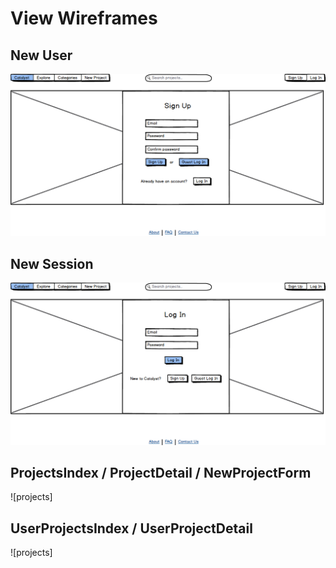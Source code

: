 # View Wireframes

## New User
![new-user]

## New Session
![new-session]

## ProjectsIndex / ProjectDetail / NewProjectForm
![projects]

## UserProjectsIndex / UserProjectDetail
![projects]

[new-user]: ./wireframes/new_user.png
[new-session]: ./wireframes/new_session.png
[notes]: ./wireframes/root_notes.png
[notebooks]: ./wireframes/root_notebooks.png
[notebook-form]: ./wireframes/notebook_form.png
